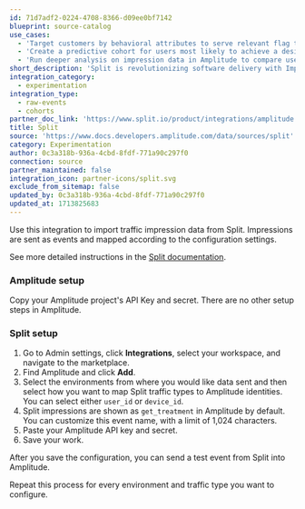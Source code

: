 ```yaml
---
id: 71d7adf2-0224-4708-8366-d09ee0bf7142
blueprint: source-catalog
use_cases:
  - 'Target customers by behavioral attributes to serve relevant flag treatments to the right cohorts.'
  - 'Create a predictive cohort for users most likely to achieve a desired outcome and test a new feature used to produce that outcome on the cohort.'
  - 'Run deeper analysis on impression data in Amplitude to compare user behavior across flag treatments and determine why certain metrics changed as a result.'
short_description: 'Split is revolutionizing software delivery with Impact-Driven Development, pairing the speed and reliability of feature flags with data to measure the impact of every feature.'
integration_category:
  - experimentation
integration_type:
  - raw-events
  - cohorts
partner_doc_link: 'https://www.split.io/product/integrations/amplitude'
title: Split
source: 'https://www.docs.developers.amplitude.com/data/sources/split'
category: Experimentation
author: 0c3a318b-936a-4cbd-8fdf-771a90c297f0
connection: source
partner_maintained: false
integration_icon: partner-icons/split.svg
exclude_from_sitemap: false
updated_by: 0c3a318b-936a-4cbd-8fdf-771a90c297f0
updated_at: 1713825683
---
```

Use this integration to import traffic impression data from Split. Impressions are sent as events and mapped according to the configuration settings.

See more detailed instructions in the [Split documentation](https://help.split.io/hc/en-us/articles/360046658932-Amplitude).

### Amplitude setup

Copy your Amplitude project's API Key and secret. There are no other setup steps in Amplitude.

### Split setup

1. Go to Admin settings, click **Integrations**, select your workspace, and navigate to the marketplace. 
2. Find Amplitude and click **Add**.
3. Select the environments from where you would like data sent and then select how you want to map Split traffic types to Amplitude identities. You can select either `user_id` or `device_id`.
4. Split impressions are shown as `get_treatment` in Amplitude by default. You can customize this event name, with a limit of 1,024 characters.
5. Paste your Amplitude API key and secret.
6. Save your work. 

After you save the configuration, you can send a test event from Split into Amplitude.

Repeat this process for every environment and traffic type you want to configure.